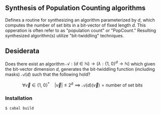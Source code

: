 ## Synthesis of Population Counting algorithms


Defines a routine for synthesizing an algorithm parameterized by $d$, which computes the number of set bits in a bit-vector of fixed length $d$.
This opperation is often refer to as "population count" or "PopCount."
Resulting synthesized algorithm(s) utilize "bit-twiddling" techniques.


## Desiderata

Does there exist an algorithm $\mathcal{A}: (d \in \mathbb{N}) \to \left(\lambda: \lbrace1,~0\rbrace^{d} \to \mathbb{N}\right)$ which given the bit-vector dimension $d$, generates the bit-twiddling function (including masks) $\mathcal{A}(d)$ such that the following hold?

$$ \forall \vec{v} \in \lbrace1,~0\rbrace^{\ast}\quad \lvert \vec{v} \rvert \le 2^{d} \implies \mathcal{A}(d)(\vec{v}) = \text{number of set bits} $$


### Installation

```bash
$ cabal build
```

